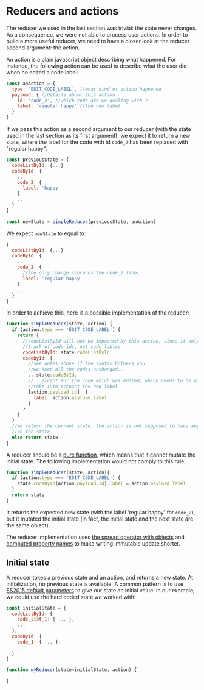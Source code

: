 # Reducers and actions

The reducer we used in the last section was trivial: the state  never changes. As a consequence, we were not able to process user actions. In order to build a more useful reducer, we need to have a closer look at the reducer second argument: the action.

An action is a plain javascript object describing what happened. For instance, the following action can be used to describe what the user did when he edited a code label:

```javascript
const anAction = {
  type: 'EDIT_CODE_LABEL', //what kind of action happened
  payload: { //details about this action
    id: 'code_2', //which code are we dealing with ?
    label: 'regular happy' //the new label
  }
}
```

If we pass this action as a second argument to our reducer (with the state used in the last section as its first argument), we expect it to return a new state, where the label for the code with id `code_2` has been replaced with "regular happy".

```javascript
const previousState = {
  codeListById: {...}
  codeById: {
    ...
    code_2: {
      label: 'happy'
    }
    ...
  }
}

const newState = simpleReducer(previousState, anAction)
```
We expect `newState` to equal to:

```javascript
{
  codeListById: {...}
  codeById: {
    ...
    code_2: {
      //the only change concerns the code_2 label
      label: 'regular happy'
    }
    ...
  }
}
```

In order to achieve this, here is a possible implementation of the reducer:

```javascript
function simpleReducer(state, action) {
  if (action.type === 'EDIT_CODE_LABEL') {
    return {
      //codeListById will not be impacted by this action, since it only keeps
      //track of code ids, not code lables
      codeListById: state.codeListById,
      codeById: {
        //see notes above if the syntax bothers you
        //we keep all the codes unchanged...
        ...state.codeById,
        //...except for the code which was edited, which needs to be updated to
        //take into account the new label
        [action.payload.id]: {
          label: action.payload.label
        }
      }
    }
  }
  //we return the current state: the action is not supposed to have any effect
  //on the state
  else return state
}
```

A reducer should be a [pure function](http://redux.js.org/docs/introduction/ThreePrinciples.html#changes-are-made-with-pure-functions), which means that it cannot mutate the initial state. The following implementation would not comply to this rule:

```javascript
function simpleReducer(state, action){
  if (action.type === 'EDIT_CODE_LABEL') {
    state.codeById[action.payload.id].label = action.payload.label
  }
  return state
}
```

It returns the expected new state (with the label 'regular happy' for `code_2`), 
but it mutated the initial state (in fact, the initial state and the next state
are the same object).

The reducer implementation uses [the spread operator with objects](/doc/javascript/syntax.md#spread-operator-with-objects)  and [computed property names](/doc/javascript/syntax.md#computed-property-names) to make writing immutable update shorter.

## Initial state

A reducer takes a previous state and an action, and returns a new state. At initialization, no previous state is available. A common pattern is to use [ES2015 default parameters](https://developer.mozilla.org/en/docs/Web/JavaScript/Reference/Functions/Default_parameters) to give our state an initial value. In our example, we could use the hard coded state we worked with:

```javascript
const initialState = {
  codeListById: {
    code_list_1: { ... },
    ...
  },
  codeById: {
    code_1: { ... },
    ...
  }
}

function myReducer(state=initialState, action) {
  ...
}
```
